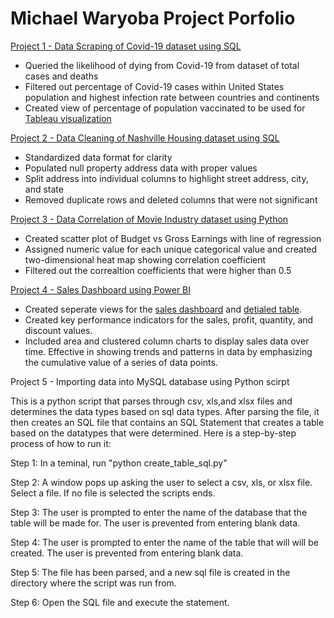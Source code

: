 # Michael Waryoba Project Porfolio 
[Project 1 - Data Scraping of Covid-19 dataset using SQL](https://github.com/michaelwaryoba/ProjectPorfolio/blob/main/Project%201%20-%20Covid-19%20SQL%20Queries.sql)
- Queried the likelihood of dying from Covid-19 from dataset of total cases and deaths
- Filtered out percentage of Covid-19 cases within United States population and highest infection rate between countries and continents
- Created view of percentage of population vaccinated to be used for [Tableau visualization](https://public.tableau.com/app/profile/michael.waryoba/viz/CovidDashboard_16514599746420/Dashboard1)

[Project 2 - Data Cleaning of Nashville Housing dataset using SQL](https://github.com/michaelwaryoba/ProjectPorfolio/blob/main/Project%202%20-%20Data%20Cleaning%20with%20Nashville%20Housing%20data.sql)
- Standardized data format for clarity
- Populated null property address data with proper values
- Split address into individual columns to highlight street address, city, and state
- Removed duplicate rows and deleted columns that were not significant

[Project 3 - Data Correlation of Movie Industry dataset using Python](https://github.com/michaelwaryoba/ProjectPorfolio/blob/main/Project%203%20-%20Movie%20Industry%20Correlation.ipynb)
- Created scatter plot of Budget vs Gross Earnings with line of regression
- Assigned numeric value for each unique categorical value and created two-dimensional heat map showing correlation coefficient
- Filtered out the correaltion coefficients that were higher than 0.5

[Project 4 - Sales Dashboard using Power BI](https://github.com/michaelwaryoba/ProjectPorfolio/blob/main/Project%204%20-%20Sales%20Dashboard%20View.pdf)
- Created seperate views for the [sales dashboard](https://github.com/michaelwaryoba/ProjectPorfolio/blob/main/Project%204%20-%20Sales%20Dashboard%20View.pdf) and [detialed table](https://github.com/michaelwaryoba/ProjectPorfolio/blob/main/Project%204%20-%20Sales%20Detail%20View.pdf).
- Created key performance indicators for the sales, profit, quantity, and discount values.
- Included area and clustered column charts to display sales data over time. Effective in showing trends and patterns in data by emphasizing the cumulative value of a series of data points.

Project 5 - Importing data into MySQL database using Python scirpt

This is a python script that parses through csv, xls,and xlsx files and determines the data types based on sql data types. After parsing the file, it then creates an SQL file that contains an SQL Statement that creates a table based on the datatypes that were determined. Here is a step-by-step process of how to run it: 

Step 1: In a teminal, run "python create_table_sql.py"

Step 2: A window pops up asking the user to select a csv, xls, or xlsx file. Select a file. If no file is selected the scripts ends.

Step 3: The user is prompted to enter the name of the database that the table will be made for. The user is prevented from entering blank data.

Step 4: The user is prompted to enter the name of the table that will will be created. The user is prevented from entering blank data.

Step 5: The file has been parsed, and a new sql file is created in the directory where the script was run from.

Step 6: Open the SQL file and execute the statement.

